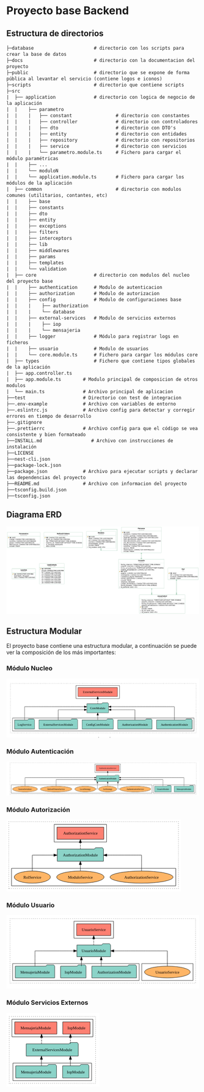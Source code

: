 # Proyecto base Backend

## Estructura de directorios

```
├─database                      # directorio con los scripts para crear la base de datos
├─docs                          # directorio con la documentacion del proyecto
├─public                        # directorio que se expone de forma pública al levantar el servicio (contiene logos e iconos)
├─scripts                       # directorio que contiene scripts
├─src
|  ├── application              # directorio con logica de negocio de la aplicación
|  |    ├── parametro
|  |    |   ├── constant                # directorio con constantes
|  |    |   ├── controller              # directorio con controladores
|  |    |   ├── dto                     # directorio con DTO's
|  |    |   ├── entity                  # directorio con entidades
|  |    |   ├── repository              # directorio con repositorios
|  |    |   ├── service                 # directorio con servicios
|  |    |   └── parametro.module.ts     # Fichero para cargar el módulo paramétricas
|  |    ├── ...
|  |    └── moduloN
|  |    └── application.module.ts       # Fichero para cargar los módulos de la aplicación
|  ├── common                           # directorio con modulos comunes (utilitarios, contantes, etc)
|  |    ├── base
|  |    ├── constants
|  |    ├── dto
|  |    ├── entity
|  |    ├── exceptions
|  |    ├── filters
|  |    ├── interceptors
|  |    ├── lib
|  |    ├── middlewares
|  |    ├── params
|  |    ├── templates
|  |    └── validation
|  ├── core                     # directorio con modulos del nucleo del proyecto base
|  |    ├── authentication      # Modulo de autenticacion
|  |    ├── authorization       # Modulo de autorizacion
|  |    ├── config              # Modulo de configuraciones base
|  |    |    ├── authorization
|  |    |    └── database
|  |    ├── external-services   # Modulo de servicios externos
|  |    |    ├── iop
|  |    |    └── mensajeria
|  |    ├── logger              # Módulo para registrar logs en ficheros
|  |    ├── usuario             # Modulo de usuarios
|  |    └── core.module.ts      # Fichero para cargar los módulos core
|  ├── types                    # Fichero que contiene tipos globales de la aplicación
|  ├── app.controller.ts
|  ├── app.module.ts        # Modulo principal de composicion de otros modulos
|  └── main.ts              # Archivo principal de aplicacion
├──test                     # Directorio con test de integracion
├──.env-example             # Archivo con variables de entorno
├──.eslintrc.js             # Archivo config para detectar y corregir errores en tiempo de desarrollo
├──.gitignore
├──.prettierrc              # Archivo config para que el código se vea consistente y bien formateado
├──INSTALL.md                  # Archivo con instrucciones de instalación
├──LICENSE
├──nest-cli.json
├──package-lock.json
├──package.json             # Archivo para ejecutar scripts y declarar las dependencias del proyecto
├──README.md                # Archivo con informacion del proyecto
├──tsconfig.build.json
├──tsconfig.json

```

## Diagrama ERD

![Diagrama ERD](ERD.png 'Diagrama')

## Estructura Modular

El proyecto base contiene una estructura modular, a continuación se puede ver la composición de los más importantes:

### Módulo Nucleo

![Modulo Nucleo](imagenes/modulo-nucleo.png 'Diagrama')

### Módulo Autenticación

![Modulo Autenticacion](imagenes/modulo-autenticacion.png 'Diagrama')

### Módulo Autorización

![Modulo Autorizacion](imagenes/modulo-autorizacion.png 'Diagrama')

### Módulo Usuario

![Modulo Usuario](imagenes/modulo-usuario.png 'Diagrama')

### Módulo Servicios Externos

![Modulo Servicios Externos](imagenes/modulo-external.png 'Diagrama')
